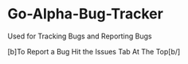 # Go-Alpha-Bug-Tracker
Used for Tracking Bugs and Reporting Bugs


[b]To Report a Bug Hit the Issues Tab At The Top[b/]
